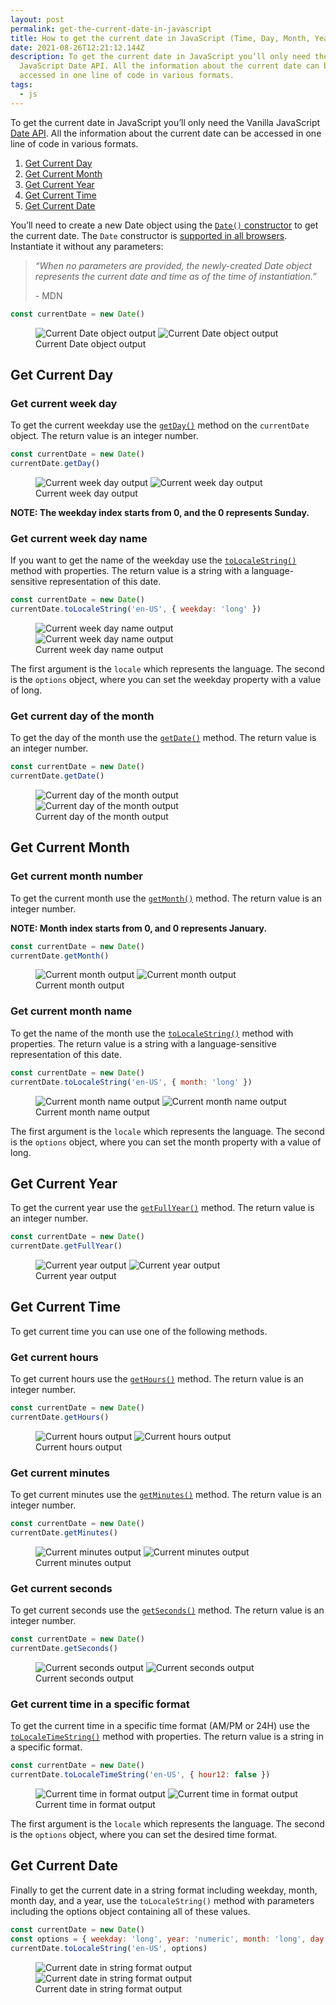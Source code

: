 ```yaml
---
layout: post
permalink: get-the-current-date-in-javascript
title: How to get the current date in JavaScript (Time, Day, Month, Year)
date: 2021-08-26T12:21:12.144Z
description: To get the current date in JavaScript you’ll only need the Vanilla
  JavaScript Date API. All the information about the current date can be
  accessed in one line of code in various formats.
tags:
  - js
---
```


To get the current date in JavaScript you’ll only need the Vanilla JavaScript [Date API](https://developer.mozilla.org/en-US/docs/Web/JavaScript/Reference/Global_Objects/Date). All the information about the current date can be accessed in one line of code in various formats.

1. [Get Current Day](#get-current-day)
2. [Get Current Month](#get-current-month)
3. [Get Current Year](#get-current-year)
4. [Get Current Time](#get-current-time)
5. [Get Current Date](#get-current-date)

You’ll need to create a new Date object using the [`Date()` constructor](https://developer.mozilla.org/en-US/docs/Web/JavaScript/Reference/Global_Objects/Date/Date) to get the current date. The `Date` constructor is [supported in all browsers](https://caniuse.com/mdn-javascript_builtins_date_date). Instantiate it without any parameters:

> *“When no parameters are provided, the newly-created Date object represents the current date and time as of the time of instantiation.”*
>
> \- MDN 

```javascript
const currentDate = new Date()
```

<figure>
  <img class="shadow lozad" data-src="/images/dev-tools/current-date-object.png" alt="Current Date object output">
  <noscript>
    <img class="shadow" src="/images/dev-tools/current-date-object.png" alt="Current Date object output">
  </noscript>
  <figcaption>Current Date object output</figcaption>
</figure>

## Get Current Day

### Get current week day

To get the current weekday use the [`getDay()`](https://developer.mozilla.org/en-US/docs/Web/JavaScript/Reference/Global_Objects/Date/getDay) method on the `currentDate` object. The return value is an integer number.

```javascript
const currentDate = new Date()
currentDate.getDay()
```

<figure>
  <img class="shadow lozad" data-src="/images/dev-tools/get-current-week-day.png" alt="Current week day output">
  <noscript>
    <img class="shadow" src="/images/dev-tools/get-current-week-day.png" alt="Current week day output">
  </noscript>
  <figcaption>Current week day output</figcaption>
</figure>

**NOTE: The weekday index starts from 0, and the 0 represents Sunday.**

### Get current week day name

If you want to get the name of the weekday use the [`toLocaleString()`](https://developer.mozilla.org/en-US/docs/Web/JavaScript/Reference/Global_Objects/Date/toLocaleString) method with properties. The return value is a string with a language-sensitive representation of this date.

```javascript
const currentDate = new Date()
currentDate.toLocaleString('en-US', { weekday: 'long' })
```

<figure>
  <img class="shadow lozad" data-src="/images/dev-tools/get-current-week-day-name.png" alt="Current week day name output">
  <noscript>
    <img class="shadow" src="/images/dev-tools/get-current-week-day-name.png" alt="Current week day name output">
  </noscript>
  <figcaption>Current week day name output</figcaption>
</figure>

The first argument is the `locale` which represents the language. The second is the `options` object, where you can set the weekday property with a value of long.

### Get current day of the month

To get the day of the month use the [`getDate()`](https://developer.mozilla.org/en-US/docs/Web/JavaScript/Reference/Global_Objects/Date/getDate) method. The return value is an integer number.

```javascript
const currentDate = new Date()
currentDate.getDate()
```

<figure>
  <img class="shadow lozad" data-src="/images/dev-tools/get-current-day-of-the-month.png" alt="Current day of the month output">
  <noscript>
    <img class="shadow" src="/images/dev-tools/get-current-day-of-the-month.png" alt="Current day of the month output">
  </noscript>
  <figcaption>Current day of the month output</figcaption>
</figure>

## Get Current Month

### Get current month number

To get the current month use the [`getMonth()`](https://developer.mozilla.org/en-US/docs/Web/JavaScript/Reference/Global_Objects/Date/getMonth) method. The return value is an integer number.

**NOTE: Month index starts from 0, and 0 represents January.**

```javascript
const currentDate = new Date()
currentDate.getMonth()
```

<figure>
  <img class="shadow lozad" data-src="/images/dev-tools/get-current-month.png" alt="Current month output">
  <noscript>
    <img class="shadow" src="/images/dev-tools/get-current-month.png" alt="Current month output">
  </noscript>
  <figcaption>Current month output</figcaption>
</figure>

### Get current month name

To get the name of the month use the [`toLocaleString()`](https://developer.mozilla.org/en-US/docs/Web/JavaScript/Reference/Global_Objects/Date/toLocaleString) method with properties. The return value is a string with a language-sensitive representation of this date.

```javascript
const currentDate = new Date()
currentDate.toLocaleString('en-US', { month: 'long' })
```

<figure>
  <img class="shadow lozad" data-src="/images/dev-tools/get-current-month-name.png" alt="Current month name output">
  <noscript>
    <img class="shadow" src="/images/dev-tools/get-current-month-name.png" alt="Current month name output">
  </noscript>
  <figcaption>Current month name output</figcaption>
</figure>

The first argument is the `locale` which represents the language. The second is the `options` object, where you can set the month property with a value of long.

## Get Current Year

To get the current year use the [`getFullYear()`](https://developer.mozilla.org/en-US/docs/Web/JavaScript/Reference/Global_Objects/Date/getFullYear) method. The return value is an integer number.

```javascript
const currentDate = new Date()
currentDate.getFullYear()
```

<figure>
  <img class="shadow lozad" data-src="/images/dev-tools/get-current-year.png" alt="Current year output">
  <noscript>
    <img class="shadow" src="/images/dev-tools/get-current-year.png" alt="Current year output">
  </noscript>
  <figcaption>Current year output</figcaption>
</figure>

## Get Current Time

To get current time you can use one of the following methods.

### Get current hours

To get current hours use the [`getHours()`](https://developer.mozilla.org/en-US/docs/Web/JavaScript/Reference/Global_Objects/Date/getHours) method. The return value is an integer number.

```javascript
const currentDate = new Date()
currentDate.getHours()
```

<figure>
  <img class="shadow lozad" data-src="/images/dev-tools/get-current-hours.png" alt="Current hours output">
  <noscript>
    <img class="shadow" src="/images/dev-tools/get-current-hours.png" alt="Current hours output">
  </noscript>
  <figcaption>Current hours output</figcaption>
</figure>

### Get current minutes

To get current minutes use the [`getMinutes()`](https://developer.mozilla.org/en-US/docs/Web/JavaScript/Reference/Global_Objects/Date/getMinutes) method. The return value is an integer number.

```javascript
const currentDate = new Date()
currentDate.getMinutes()
```

<figure>
  <img class="shadow lozad" data-src="/images/dev-tools/get-current-minutes.png" alt="Current minutes output">
  <noscript>
    <img class="shadow" src="/images/dev-tools/get-current-minutes.png" alt="Current minutes output">
  </noscript>
  <figcaption>Current minutes output</figcaption>
</figure>

### Get current seconds

To get current seconds use the [`getSeconds()`](https://developer.mozilla.org/en-US/docs/Web/JavaScript/Reference/Global_Objects/Date/getSeconds) method. The return value is an integer number.

```javascript
const currentDate = new Date()
currentDate.getSeconds()
```

<figure>
  <img class="shadow lozad" data-src="/images/dev-tools/get-current-seconds.png" alt="Current seconds output">
  <noscript>
    <img class="shadow" src="/images/dev-tools/get-current-seconds.png" alt="Current seconds output">
  </noscript>
  <figcaption>Current seconds output</figcaption>
</figure>

### Get current time in a specific format

To get the current time in a specific time format (AM/PM or 24H) use the [`toLocaleTimeString()`](https://developer.mozilla.org/en-US/docs/Web/JavaScript/Reference/Global_Objects/Date/toLocaleTimeString) method with properties. The return value is a string in a specific format.

```javascript
const currentDate = new Date()
currentDate.toLocaleTimeString('en-US', { hour12: false })
```

<figure>
  <img class="shadow lozad" data-src="/images/dev-tools/get-current-time-format.png" alt="Current time in format output">
  <noscript>
    <img class="shadow" src="/images/dev-tools/get-current-time-format.png" alt="Current time in format output">
  </noscript>
  <figcaption>Current time in format output</figcaption>
</figure>

The first argument is the `locale` which represents the language. The second is the `options` object, where you can set the desired time format.

## Get Current Date

Finally to get the current date in a string format including weekday, month, month day, and a year, use the `toLocaleString()` method with parameters including the options object containing all of these values.

```javascript
const currentDate = new Date()
const options = { weekday: 'long', year: 'numeric', month: 'long', day: 'numeric' };
currentDate.toLocaleString('en-US', options)
```

<figure>
  <img class="shadow lozad" data-src="/images/dev-tools/get-current-date-string.png" alt="Current date in string format output">
  <noscript>
    <img class="shadow" src="/images/dev-tools/get-current-date-string.png" alt="Current date in string format output">
  </noscript>
  <figcaption>Current date in string format output</figcaption>
</figure>